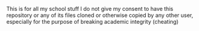 This is for all my school stuff
I do not give my consent to have this repository or any of its files cloned or otherwise copied by any other user, especially for the purpose of breaking academic integrity \(cheating\)
